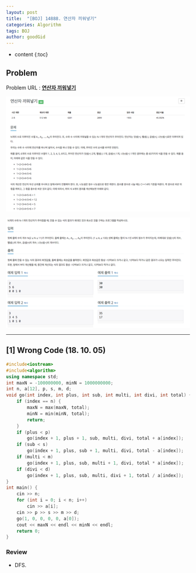 ```yaml
---
layout: post
title:  "[BOJ] 14888. 연산자 끼워넣기"
categories: Algorithm
tags: BOJ 
author: goodGid
---
```

* content
{:toc}

## Problem

Problem URL : **[연산자 끼워넣기](https://www.acmicpc.net/problem/14888)**












![](/assets/img/algorithm/14888_1.png)

![](/assets/img/algorithm/14888_2.png)


---

## [1] Wrong Code (18. 10. 05)

``` cpp
#include<iostream>
#include<algorithm>
using namespace std;
int maxN = -100000000, minN = 1000000000;
int n, a[12], p, s, m, d;
void go(int index, int plus, int sub, int multi, int divi, int total) {
    if (index == n) {
        maxN = max(maxN, total);
        minN = min(minN, total);
        return;
    }
    if (plus < p)
        go(index + 1, plus + 1, sub, multi, divi, total + a[index]);
    if (sub < s)
        go(index + 1, plus, sub + 1, multi, divi, total - a[index]);
    if (multi < m)
        go(index + 1, plus, sub, multi + 1, divi, total * a[index]);
    if (divi < d)
        go(index + 1, plus, sub, multi, divi + 1, total / a[index]);
}
int main() {
    cin >> n;
    for (int i = 0; i < n; i++)
        cin >> a[i];
    cin >> p >> s >> m >> d;
    go(1, 0, 0, 0, 0, a[0]);
    cout << maxN << endl << minN << endl;
    return 0;
}
```

### Review

* DFS.